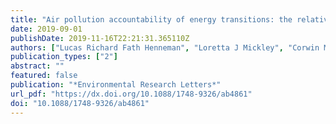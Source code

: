 ```yaml
---
title: "Air pollution accountability of energy transitions: the relative importance of point source emissions and wind fields in exposure changes"
date: 2019-09-01
publishDate: 2019-11-16T22:21:31.365110Z
authors: ["Lucas Richard Fath Henneman", "Loretta J Mickley", "Corwin M Zigler"]
publication_types: ["2"]
abstract: ""
featured: false
publication: "*Environmental Research Letters*"
url_pdf: "https://dx.doi.org/10.1088/1748-9326/ab4861"
doi: "10.1088/1748-9326/ab4861"
---
```


